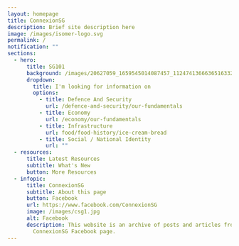 ```yaml
---
layout: homepage
title: ConnexionSG
description: Brief site description here
image: /images/isomer-logo.svg
permalink: /
notification: ""
sections:
  - hero:
      title: SG101
      background: /images/20627059_1659545014087457_1124741366636516332_o.jpg
      dropdown:
        title: I'm looking for information on
        options:
          - title: Defence And Security
            url: /defence-and-security/our-fundamentals
          - title: Economy
            url: /economy/our-fundamentals
          - title: Infrastructure
            url: food/food-history/ice-cream-bread
          - title: Social / National Identity
            url: ""
  - resources:
      title: Latest Resources
      subtitle: What's New
      button: More Resources
  - infopic:
      title: ConnexionSG
      subtitle: About this page
      button: Facebook
      url: https://www.facebook.com/ConnexionSG
      image: /images/csg1.jpg
      alt: Facebook
      description: This website is an archive of posts and articles from the
        ConnexionSG Facebook page.
---
```

